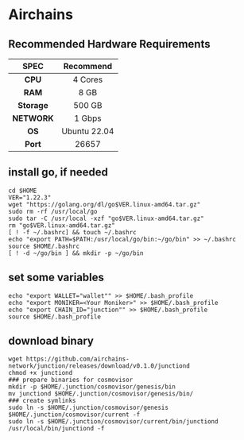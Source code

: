 # Airchains

## Recommended Hardware Requirements

|   SPEC      |       Recommend          |
| :---------: | :-----------------------:|
|   **CPU**   |        4 Cores           |
|   **RAM**   |        8 GB              |
| **Storage** |        500 GB            |
| **NETWORK** |        1 Gbps            |
|   **OS**    |        Ubuntu 22.04      |
|   **Port**  |        26657             | 

## install go, if needed

```
cd $HOME
VER="1.22.3"
wget "https://golang.org/dl/go$VER.linux-amd64.tar.gz"
sudo rm -rf /usr/local/go
sudo tar -C /usr/local -xzf "go$VER.linux-amd64.tar.gz"
rm "go$VER.linux-amd64.tar.gz"
[ ! -f ~/.bashrc] && touch ~/.bashrc
echo "export PATH=$PATH:/usr/local/go/bin:~/go/bin" >> ~/.bashrc
source $HOME/.bashrc
[ ! -d ~/go/bin ] && mkdir -p ~/go/bin
```
## set some variables

```
echo "export WALLET="wallet"" >> $HOME/.bash_profile
echo "export MONIKER=<Your Moniker>" >> $HOME/.bash_profile
echo "export CHAIN_ID="junction"" >> $HOME/.bash_profile
source $HOME/.bash_profile
```

## download binary

```
wget https://github.com/airchains-network/junction/releases/download/v0.1.0/junctiond
chmod +x junctiond
### prepare binaries for cosmovisor
mkdir -p $HOME/.junction/cosmovisor/genesis/bin
mv junctiond $HOME/.junction/cosmovisor/genesis/bin/
### create symlinks
sudo ln -s $HOME/.junction/cosmovisor/genesis $HOME/.junction/cosmovisor/current -f
sudo ln -s $HOME/.junction/cosmovisor/current/bin/junctiond /usr/local/bin/junctiond -f

```